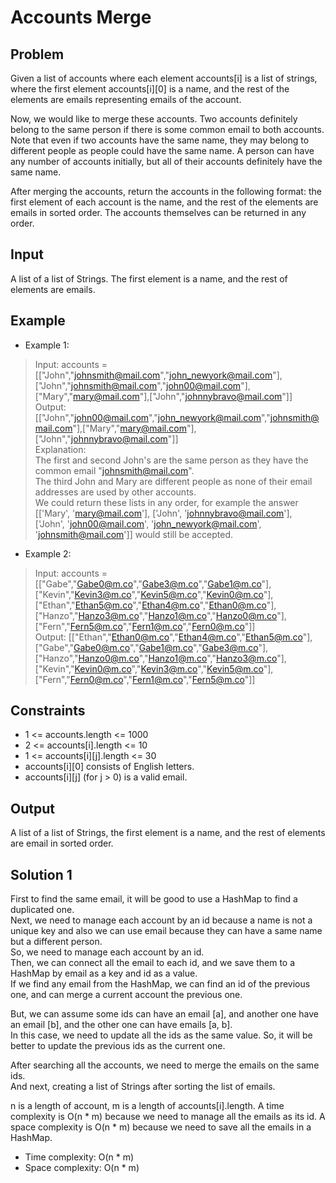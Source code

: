 # Accounts Merge

## Problem

Given a list of accounts where each element accounts[i] is a list of strings, where the first element accounts[i][0] is a name, and the rest of the elements are emails representing emails of the account.

Now, we would like to merge these accounts. Two accounts definitely belong to the same person if there is some common email to both accounts. Note that even if two accounts have the same name, they may belong to different people as people could have the same name. A person can have any number of accounts initially, but all of their accounts definitely have the same name.

After merging the accounts, return the accounts in the following format: the first element of each account is the name, and the rest of the elements are emails in sorted order. The accounts themselves can be returned in any order.

## Input

A list of a list of Strings. The first element is a name, and the rest of elements are emails.

## Example

- Example 1:

>Input: accounts = [["John","johnsmith@mail.com","john_newyork@mail.com"],["John","johnsmith@mail.com","john00@mail.com"],["Mary","mary@mail.com"],["John","johnnybravo@mail.com"]]  
Output: [["John","john00@mail.com","john_newyork@mail.com","johnsmith@mail.com"],["Mary","mary@mail.com"],["John","johnnybravo@mail.com"]]  
Explanation:  
The first and second John's are the same person as they have the common email "johnsmith@mail.com".  
The third John and Mary are different people as none of their email addresses are used by other accounts.  
We could return these lists in any order, for example the answer [['Mary', 'mary@mail.com'], ['John', 'johnnybravo@mail.com'],  
['John', 'john00@mail.com', 'john_newyork@mail.com', 'johnsmith@mail.com']] would still be accepted.  

- Example 2:

>Input: accounts = [["Gabe","Gabe0@m.co","Gabe3@m.co","Gabe1@m.co"],["Kevin","Kevin3@m.co","Kevin5@m.co","Kevin0@m.co"],["Ethan","Ethan5@m.co","Ethan4@m.co","Ethan0@m.co"],["Hanzo","Hanzo3@m.co","Hanzo1@m.co","Hanzo0@m.co"],["Fern","Fern5@m.co","Fern1@m.co","Fern0@m.co"]]  
Output: [["Ethan","Ethan0@m.co","Ethan4@m.co","Ethan5@m.co"],["Gabe","Gabe0@m.co","Gabe1@m.co","Gabe3@m.co"],["Hanzo","Hanzo0@m.co","Hanzo1@m.co","Hanzo3@m.co"],["Kevin","Kevin0@m.co","Kevin3@m.co","Kevin5@m.co"],["Fern","Fern0@m.co","Fern1@m.co","Fern5@m.co"]]

## Constraints

- 1 <= accounts.length <= 1000
- 2 <= accounts[i].length <= 10
- 1 <= accounts[i][j].length <= 30
- accounts[i][0] consists of English letters.
- accounts[i][j] (for j > 0) is a valid email.

## Output

A list of a list of Strings, the first element is a name, and the rest of elements are email in sorted order.

## Solution 1

First to find the same email, it will be good to use a HashMap to find a duplicated one.  
Next, we need to manage each account by an id because a name is not a unique key and also we can use email because they can have a same name but a different person.  
So, we need to manage each account by an id.  
Then, we can connect all the email to each id, and we save them to a HashMap by email as a key and id as a value.  
If we find any email from the HashMap, we can find an id of the previous one, and can merge a current account the previous one.  

But, we can assume some ids can have an email [a], and another one have an email [b], and the other one can have emails [a, b].  
In this case, we need to update all the ids as the same value. So, it will be better to update the previous ids as the current one.  

After searching all the accounts, we need to merge the emails on the same ids.  
And next, creating a list of Strings after sorting the list of emails.

n is a length of account, m is a length of accounts[i].length.
A time complexity is O(n * m) because we need to manage all the emails as its id.
A space complexity is O(n * m) because we need to save all the emails in a HashMap.

- Time complexity: O(n * m)
- Space complexity: O(n * m)
